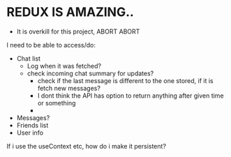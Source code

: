 # REDUX IS AMAZING..
- It is overkill for this project, ABORT ABORT

I need to be able to access/do:

- Chat list
  - Log when it was fetched?
  - check incoming chat summary for updates?
    - check if the last message is different to the one stored, if it is fetch new messages?
    - I dont think the API has option to return anything after given time or something
    - 
- Messages?
- Friends list
- User info

If i use the useContext etc, how do i make it persistent?

